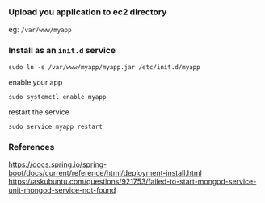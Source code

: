 ### Upload you application to ec2 directory

eg: `/var/www/myapp`


### Install as an `init.d` service

```
sudo ln -s /var/www/myapp/myapp.jar /etc/init.d/myapp
```

enable your app
```
sudo systemctl enable myapp
```

restart the service
```
sudo service myapp restart
```

### References
https://docs.spring.io/spring-boot/docs/current/reference/html/deployment-install.html
https://askubuntu.com/questions/921753/failed-to-start-mongod-service-unit-mongod-service-not-found